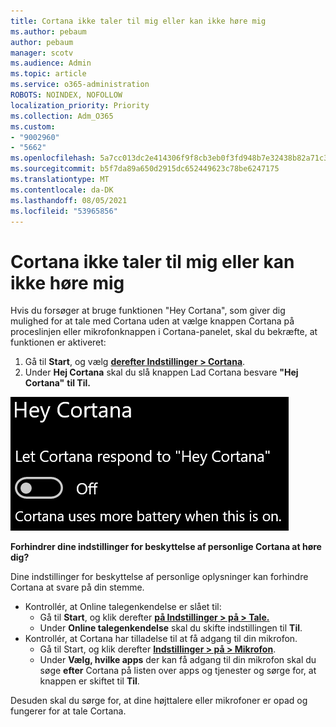 ```yaml
---
title: Cortana ikke taler til mig eller kan ikke høre mig
ms.author: pebaum
author: pebaum
manager: scotv
ms.audience: Admin
ms.topic: article
ms.service: o365-administration
ROBOTS: NOINDEX, NOFOLLOW
localization_priority: Priority
ms.collection: Adm_O365
ms.custom:
- "9002960"
- "5662"
ms.openlocfilehash: 5a7cc013dc2e414306f9f8cb3eb0f3fd948b7e32438b82a71c31219b65a180e4
ms.sourcegitcommit: b5f7da89a650d2915dc652449623c78be6247175
ms.translationtype: MT
ms.contentlocale: da-DK
ms.lasthandoff: 08/05/2021
ms.locfileid: "53965856"
---
```

# <a name="cortana-doesnt-talk-to-me-or-cant-hear-me"></a>Cortana ikke taler til mig eller kan ikke høre mig

Hvis du forsøger at bruge funktionen "Hey Cortana", som giver dig mulighed for at tale med Cortana uden at vælge knappen Cortana på proceslinjen eller mikrofonknappen i Cortana-panelet, skal du bekræfte, at funktionen er aktiveret:

1. Gå til **Start**, og vælg **[derefter Indstillinger > Cortana](ms-settings:cortana?activationSource=GetHelp)**.
2. Under **Hej Cortana** skal du slå knappen Lad Cortana besvare **"Hej Cortana"** **til Til.**

![Hej Cortana](media/hey-cortana.png)

**Forhindrer dine indstillinger for beskyttelse af personlige Cortana at høre dig?**

Dine indstillinger for beskyttelse af personlige oplysninger kan forhindre Cortana at svare på din stemme.
- Kontrollér, at Online talegenkendelse er slået til:
    - Gå til **Start**, og klik derefter **[på Indstillinger > på > Tale.](ms-settings:privacy-speech?activationSource=GetHelp)**
    - Under **Online talegenkendelse** skal du skifte indstillingen til **Til**.
- Kontrollér, at Cortana har tilladelse til at få adgang til din mikrofon. 
    - Gå til Start, og klik derefter **[Indstillinger > på > Mikrofon](ms-settings:privacy-microphone?activationSource=GetHelp)**.
    - Under **Vælg, hvilke apps** der kan få adgang til din mikrofon skal du søge **efter** Cortana på listen over apps og tjenester og sørge for, at knappen er skiftet til **Til**.

Desuden skal du sørge for, at dine højttalere eller mikrofoner er opad og fungerer for at tale Cortana.

